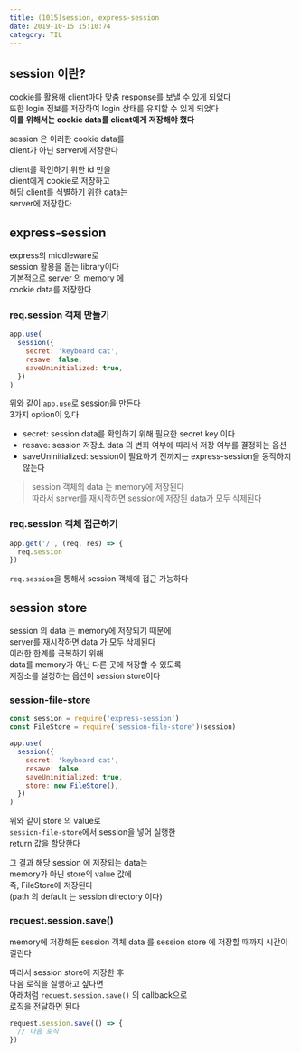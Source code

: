 ```yaml
---
title: (1015)session, express-session
date: 2019-10-15 15:10:74
category: TIL
---
```


## session 이란?

cookie를 활용해 client마다 맞춤 response를 보낼 수 있게 되었다  
또한 login 정보를 저장하여 login 상태를 유지할 수 있게 되었다  
**이를 위해서는 cookie data를 client에게 저장해야 했다**

session 은 이러한 cookie data를  
client가 아닌 server에 저장한다

client를 확인하기 위한 id 만을  
client에게 cookie로 저장하고  
해당 client를 식별하기 위한 data는  
server에 저장한다

## express-session

express의 middleware로  
session 활용을 돕는 library이다  
기본적으로 server 의 memory 에  
cookie data를 저장한다

### req.session 객체 만들기

```js
app.use(
  session({
    secret: 'keyboard cat',
    resave: false,
    saveUninitialized: true,
  })
)
```

위와 같이 `app.use`로 session을 만든다  
3가지 option이 있다

- secret: session data를 확인하기 위해 필요한 secret key 이다
- resave: session 저장소 data 의 변화 여부에 따라서 저장 여부를 결정하는 옵션
- saveUninitialized: session이 필요하기 전까지는 express-session을 동작하지 않는다

> session 객체의 data 는 memory에 저장된다  
> 따라서 server를 재시작하면 session에 저장된 data가 모두 삭제된다

### req.session 객체 접근하기

```js
app.get('/', (req, res) => {
  req.session
})
```

`req.session`을 통해서 session 객체에 접근 가능하다

## session store

session 의 data 는 memory에 저장되기 때문에  
server를 재시작하면 data 가 모두 삭제된다  
이러한 한계를 극복하기 위해  
data를 memory가 아닌 다른 곳에 저장할 수 있도록  
저장소를 설정하는 옵션이 session store이다

### session-file-store

```js
const session = require('express-session')
const FileStore = require('session-file-store')(session)

app.use(
  session({
    secret: 'keyboard cat',
    resave: false,
    saveUninitialized: true,
    store: new FileStore(),
  })
)
```

위와 같이 store 의 value로  
`session-file-store`에서 session을 넣어 실행한  
return 값을 할당한다

그 결과 해당 session 에 저장되는 data는  
memory가 아닌 store의 value 값에  
즉, FileStore에 저장된다  
(path 의 default 는 session directory 이다)

### request.session.save()

memory에 저장해둔 session 객체 data 를
session store 에 저장할 때까지 시간이 걸린다

따라서 session store에 저장한 후  
다음 로직을 실행하고 싶다면  
아래처럼 `request.session.save()` 의 callback으로  
로직을 전달하면 된다

```js
request.session.save(() => {
  // 다음 로직
})
```
